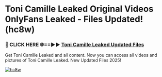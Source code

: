 # Toni Camille Leaked Original Videos 0nlyFans Leaked - Files Updated! (hc8w)

<h3>🔴 CLICK HERE 🌐==►► <a href="https://tinyurl.com/3hn5wdd3" rel="nofollow">Toni Camille Leaked Updated Files</a></h3>

Get Toni Camille Leaked and all content. Now you can access all videos and pictures of Toni Camille Leaked. New Updated Files 2025!

[![hc8w](https://i.imgur.com/4HnBqBT.gif)](https://tinyurl.com/3hn5wdd3)
